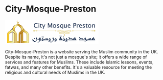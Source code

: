 # City-Mosque-Preston
<img src="https://raw.githubusercontent.com/Cat9199/City-Mosque-Preston/main/citymo.png" alt="City-Mosque-Preston Logo">

City-Mosque-Preston is a website serving the Muslim community in the UK. Despite its name, it's not just a mosque's site; it offers a wide range of services and features for Muslims. These include Islamic lessons, events, fatwas, and many other benefits. It's a valuable resource for meeting the religious and cultural needs of Muslims in the UK.
